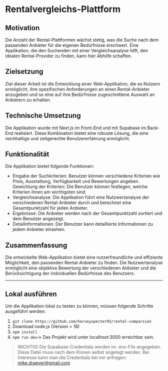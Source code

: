 # Rentalvergleichs-Plattform

## Motivation

Die Anzahl der Rental-Plattformen wächst stetig, was die Suche nach dem passenden Anbieter für die eigenen Bedürfnisse erschwert. Eine Applikation, die den Suchenden mit einer Vergleichsanalyse hilft, den idealen Rental-Provider zu finden, kann hier Abhilfe schaffen.

## Zielsetzung

Ziel dieser Arbeit ist die Entwicklung einer Web-Applikation, die es Nutzern ermöglicht, ihre spezifischen Anforderungen an einen Rental-Anbieter anzugeben und so eine auf ihre Bedürfnisse zugeschnittene Auswahl an Anbietern zu erhalten.

## Technische Umsetzung

Die Applikation wurde mit Next.js im Front-End und mit Supabase im Back-End realisiert. Diese Kombination bietet eine robuste Lösung, die eine reichhaltige und zeitgerechte Benutzererfahrung ermöglicht.

## Funktionalität

Die Applikation bietet folgende Funktionen:

- Eingabe der Suchkriterien: Benutzer können verschiedene Kriterien wie Preis, Ausstattung, Verfügbarkeit und Bewertungen angeben.
Gewichtung der Kriterien: Die Benutzer können festlegen, welche Kriterien ihnen am wichtigsten sind.
- Vergleichsanalyse: Die Applikation führt eine Nutzwertanalyse der verschiedenen Rental-Anbieter durch und berechnet eine   Gesamtpunktzahl für jeden Anbieter.
- Ergebnisse: Die Anbieter werden nach der Gesamtpunktzahl sortiert und dem Benutzer angezeigt.
- Detailinformationen: Der Benutzer kann detaillierte Informationen zu jedem Anbieter einsehen.

## Zusammenfassung

Die entwickelte Web-Applikation bietet eine nutzerfreundliche und effiziente Möglichkeit, den passenden Rental-Anbieter zu finden. Die Nutzwertanalyse ermöglicht eine objektive Bewertung der verschiedenen Anbieter und die Berücksichtigung der individuellen Bedürfnisse des Benutzers.

---

## Lokal ausführen

Um die Applikation lokal zu testen zu können, müssen folgende Schritte ausgeführt werden:

1. ```git clone https://github.com/harveyspecter93/rental-comparsion```
2. Download node.js (Version > 18)
3. ```npm install```
5. ```npm run dev```-> Das Projekt wird unter localhost:3000 erreichbar sein.

> WICHTIG! Die Supabase-Credentials werden im .env-File angegeben. Diese Datei muss nach dem Klonen selbst angelegt werden. 
> Bei Interesse kann man die Credentials bei mir anfragen: mike.draeyer@gmail.com